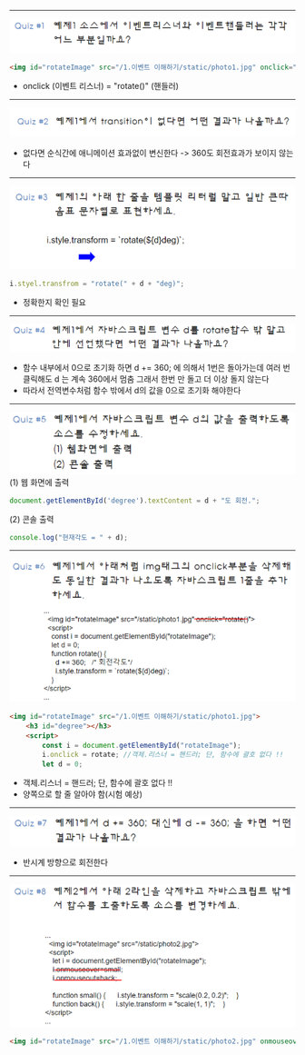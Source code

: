 
---
![](../../../../image/Pasted%20image%2020240923104950.png)
```html
<img id="rotateImage" src="/1.이벤트 이해하기/static/photo1.jpg" onclick="rotate()">
```
- onclick (이벤트 리스너) = "rotate()" (핸들러)
---
![](../../../../image/Pasted%20image%2020240923105031.png)
- 없다면 순식간에 애니메이션 효과없이 변신한다 -> 360도 회전효과가 보이지 않는다
---
![](../../../../image/Pasted%20image%2020240923105221.png)
```js
i.styel.transfrom = "rotate(" + d + "deg)";
```
- 정확한지 확인 필요
---
![](../../../../image/Pasted%20image%2020240923105755.png)
- 함수 내부에서 0으로 초기화 하면 d += 360; 에 의해서 1번은 돌아가는데 여러 번 클릭해도 d 는 계속 360에서 멈춤 그래서 한번 만 돌고 더 이상 돌지 않는다
- 따라서 전역변수처럼 함수 밖에서 d의 값을 0으로 초기화 해야한다
---
![](../../../../image/Pasted%20image%2020240923110059.png)
(1) 웹 화면에 출력
```js
document.getElementById('degree').textContent = d + "도 회전.";
```
(2) 콘솔 출력
```js
console.log("현재각도 = " + d);
```
---
![](../../../../image/Pasted%20image%2020240923111033.png)
```html
<img id="rotateImage" src="/1.이벤트 이해하기/static/photo1.jpg">
    <h3 id="degree"></h3>
    <script>
        const i = document.getElementById("rotateImage");
        i.onclick = rotate; //객체.리스너 = 핸드러; 단, 함수에 괄호 없다 !!
        let d = 0;
```
- 객체.리스너 = 핸드러; 단, 함수에 괄호 없다 !!
- 양쪽으로 할 줄 알아야 함(시험 예상)
---
![](../../../../image/Pasted%20image%2020240923111354.png)
- 반시계 방향으로 회전한다
---
![](../../../../image/Pasted%20image%2020240923112147.png)
```html
<img id="rotateImage" src="/1.이벤트 이해하기/static/photo2.jpg" onmouseover="small()" onmouseout="back()">
```